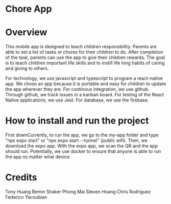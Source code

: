 # Chore App

# Overview

This mobile app is designed to teach children responsibility. Parents are able to set a list of tasks or chores for their children to do. After completion of the task, parents can use the app to give their children rewards. The goal is to teach children important life skills and to instill life long habits of caring and giving to others.

For technology, we use javascript and typescript to program a react-native app. We chose an app because it is portable and easy for children to update the app wherever they are. For continous integration, we use github. Through github, we track issues in a kanban board. For testing of the React Native applications, we use Jest. For database, we use the firebase.

# How to install and run the project

First downCurrently, to run the app, we go to the my-app folder and type "npx expo start" or "npx expo start --tunnel" (public wifi). Then, we download the expo app. With the expo app, we scan the QR and the app should run. Potentially, we use docker to ensure that anyone is able to run the app no matter what device.

# Credits

Tony Huang
Bemin Shaker
Phong Mai
Steven Hoang
Chris Rodriguez
Federico Yacoubian
